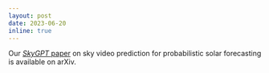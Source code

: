 ```yaml
---
layout: post
date: 2023-06-20
inline: true
---
```


Our <a href='https://arxiv.org/abs/2306.11682'>*SkyGPT* paper</a> on sky video prediction for probabilistic solar forecasting is available on arXiv.
